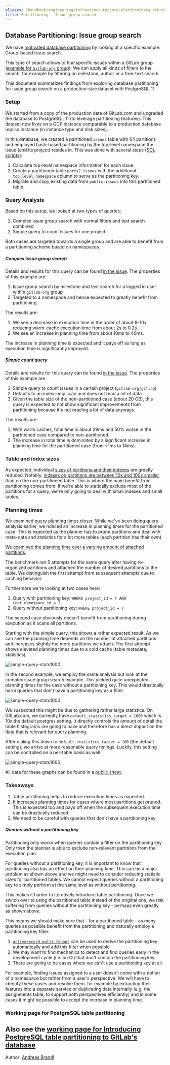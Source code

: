```yaml
---
aliases: /handbook/engineering/infrastructure/core-platform/data_stores/database/doc/issue-group-search-partitioning.html
title: Partitioning - Issue group search
---
```







## Database Partitioning: Issue group search

We have [motivated database partitioning](partitioning.html) by looking at a specific example: Group-based issue search.

This type of search allows to find specific issues within a GitLab group ([example for `gitlab-org` group](https://gitlab.com/groups/gitlab-org/-/issues)). We can apply all kinds of filters to the search, for example by filtering on milestone, author or a free-text search.

This document summarizes findings from exploring database partitioning for issue group search on a production-size dataset with PostgreSQL 11.

### Setup

We started from a copy of the production data of GitLab.com and upgraded the database to PostgreSQL 11 (to leverage partitioning features). This dataset now lives on a GCP instance comparable to a production database replica instance (in instance type and disk sizes).

In this database, we created a partitioned `issues` table with 64 partitions and employed hash-based partitioning by the top-level namespace the issue (and its project) resides in. This was done with several steps ([SQL scripts](https://gitlab.com/abrandl/gitlab-issue-partitioning/-/tree/master/sql)):

1. Calculate top-level namespace information for each issue.
2. Create a partitioned table `parts2.issues` with the additional `top_level_namespace` column to serve as the partitioning key.
3. Migrate and copy existing data from `public.issues` into this partitioned table.

### Query Analysis

Based on this setup, we looked at two types of queries:

1. Complex issue group search with normal filters and text search combined
2. Simple query to count issues for one project

Both cases are targeted towards a single group and are able to benefit from a partitioning scheme based on namespaces.

##### Complex issue group search

Details and results for this query can be found [in the issue](https://gitlab.com/gitlab-org/gitlab/-/issues/201871#note_298222262). The properties of this example are:

1. Issue group search by milestone and text search for a logged in user within `gitlab-org` group
2. Targeted to a namespace and hence expected to greatly benefit from partitioning.

The results are:

1. We see a decrease in execution time in the order of about 8-10x, reducing warm-cache execution time from about 2s to 0.2s.
2. We see an increase in planning time from about 10ms to 40ms.

The increase in planning time is expected and it pays off as long as execution time is significantly improved.

##### Simple count query

Details and results for this query can be found [in the issue](https://gitlab.com/gitlab-org/gitlab/-/issues/201871#note_299684145). The properties of this example are:

1. Simple query to count issues in a certain project (`gitlab-org/gitlab`)
2. Defaults to an index-only scan and does not read a lot of data
3. Given the table size of the non-partitioned case (about 20 GB), this query is expected to not show significant improvements from partitioning because it's not reading a lot of data anyways.

The results are:

1. With warm caches, total time is about 29ms and 50% worse in the partitioned case compared to non-partitioned.
2. The increase in total time is dominated by a significant increase in planning time for the partitioned case (from <1ms to 14ms).

### Table and index sizes

As expected, individual [sizes of partitions and their indexes](https://gitlab.com/gitlab-org/gitlab/-/issues/201871#note_301733476) are greatly reduced. Notably, [indexes on partitions are between 10x and 100x smaller](https://gitlab.com/gitlab-org/database-team/team-tasks/snippets/1947682#table-and-index-sizes) than on the non-partitioned table. This is where the main benefit from partitioning comes from: If we're able to statically exclude most of the partitions for a query, we're only going to deal with small indexes and small tables.

### Planning times

We examined [query planning times](https://gitlab.com/gitlab-org/gitlab/-/issues/201871#note_301884463) closer. While we've been doing query analysis earlier, we noticed an increase in planning times for the partitioned case. This is expected as the planner has to prune partitions and deal with meta-data and statistics for a lot more tables (each partition has their own).

We [examined the planning time over a varying amount of attached partitions](https://gitlab.com/abrandl/gitlab-issue-partitioning/-/blob/master/planning_times.rb).

The benchmark ran 5 attempts for the same query after having re-organized partitions and attached the number of desired partitions to the table. We distinguish the first attempt from subsequent attempts due to caching behavior.

Furthermore we're looking at two cases here:

1. Query with partitioning key: `WHERE project_id = ? AND root_namespace_id = ?`
2. Query without partitioning key: `WHERE project_id = ?`

The second case obviously doesn't benefit from partitioning during execution as it scans all partitions.

Starting with the simple query, this shows a rather expected result. As we can see the planning time depends on the number of attached partitions and increases slightly the more partitions we attach. The first attempt shows elevated planning times due to a cold cache (table metadata, statistics).

![simple-query-stats1000](simple-query-stats1000.png)

In the second example, we employ the same analysis but look at the complex issue group search example. This yielded quite unexpected planning times for the case without a partitioning key. This would drastically harm queries that don't have a partitioning key as a filter.

![simple-query-stats1000](complex-query-stats1000.png)

We suspected this might be due to gathering rather large statistics. On GitLab.com, we currently have `default_statistics_target = 1000` which is 10x the default postgres setting. It directly controls the amount of detail the table histograms are going to have and therefore has a direct impact on the data that is relevant for query planning.

After dialing this down to `default_statistics_target = 100` (the default setting), we arrive at more reasonable query timings. Luckily, this setting can be controlled on a per-table basis as well.

![simple-query-stats1000](complex-query-stats100.png)

All data for these graphs can be found in a [public sheet](https://docs.google.com/spreadsheets/d/1MUc-Ogkal5XI2KKSeyn8m3nbdXuzNZ_h1-AHK0Ql3JE/edit?usp=sharing).

### Takeaways

1. Table partitioning helps to reduce execution times as expected.
2. It increases planning times for cases where most partitions get pruned. This is expected too and pays off when the subsequent execution time can be drastically reduced.
3. We need to be careful with queries that don't have a partitioning key.

##### Queries without a partitioning key

Partitioning only works when queries contain a filter on the partitioning key. Only then the planner is able to exclude non-relevant partitions from the execution plan.

For queries without a partitioning key, it is important to know that partitioning also has an effect on their planning time. This can be a major problem as shown above and we might need to consider reducing statistic sizes for partitioned tables. We cannot expect queries without a partitioning key to simply perform at the same level as without partitioning.

This makes it harder to iteratively introduce table partitioning. Once we switch over to using the partitioned table instead of the original one, we risk suffering from queries without the partitioning key - perhaps even greatly as shown above.

This means we should make sure that - for a partitioned table - as many queries as possible benefit from the partitioning and naturally employ a partitioning key filter:

1. [`activerecord-multi-tenant`](https://gitlab.com/gitlab-org/gitlab/-/issues/207397) can be used to derive the partitioning key automatically and add this filter when possible
2. We may want to find mechanics to detect and find queries early in the development cycle (i.e. on CI) that don't contain the partitioning key.
3. There are going to be cases where we can't use a partitioning key at all.

For example, finding issues assigned to a user doesn't come with a notion of a namespace but rather from a user's perspective. We will have to identify these cases and resolve them, for example by extracting their features into a separate service or duplicating data internally (e.g. the assignments table, to support both perspectives efficiently) and in some cases it might be possible to accept the increase in planning time.

### Working page for PostgreSQL table partitioning

Also see the [working page for Introducing PostgreSQL table partitioning to GitLab's database](/handbook/engineering/infrastructure/core-platform/data_stores/database/doc/partitioning.html)
---

Author: [Andreas Brandl](https://gitlab.com/abrandl)
